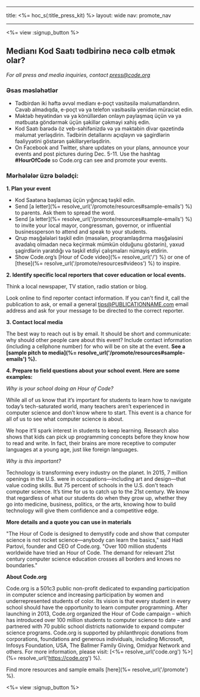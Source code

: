 * * *

title: <%= hoc_s(:title_press_kit) %> layout: wide nav: promote_nav

* * *

<%= view :signup_button %>

## Medianı Kod Saatı tədbirinə necə cəlb etmək olar?

*For all press and media inquiries, contact <press@code.org>*

### Əsas məsləhətlər

  * Tədbirdən iki həftə əvvəl medianı e-poçt vasitəsilə məlumatlandırın. Cavab almadıqda, e-poçt və ya telefon vasitıəsilə yenidən müraciət edin.
  * Məktəb heyətindən və ya könüllərdən onlayn paylaşmaq üçün və ya mətbuata göndərmək üçün şəkillər çəkməyi xahiş edin.
  * Kod Saatı barədə öz veb-səhifənizdə və ya məktəbin divar qəzetində məlumat yerləşdirin. Tədbirin detallarını açıqlayın və şagirdlərin fəaliyyətini göstərən şəkilləryerləşdirin.
  * On Facebook and Twitter, share updates on your plans, announce your events and post pictures during Dec. 5-11. Use the hashtag **#HourOfCode** so Code.org can see and promote your events.

### Mərhələlər üzrə bələdçi:

**1. Plan your event**

  * Kod Saatəna başlamaq üçün yığıncaq təşkil edin.
  * Send [a letter](%= resolve_url('/promote/resources#sample-emails') %) to parents. Ask them to spread the word.
  * Send [a letter](%= resolve_url('/promote/resources#sample-emails') %) to invite your local mayor, congressman, governor, or influential businessperson to attend and speak to your students.
  * Qrup məşğələləri təşkil edin (məsələn, proqramlaşdırma məşğələsini avadalıq olmadan necə keçirmək mümkün olduğunu göstərin), yaxud şagirdlərin yaratdığı və təşkil etdiyi çalışmaları nümayiş etdirin.
  * Show Code.org’s [Hour of Code video](%= resolve_url('/') %) or one of [these](%= resolve_url('/promote/resources#videos') %) to inspire.

**2. Identify specific local reporters that cover education or local events.**

Think a local newspaper, TV station, radio station or blog.

Look online to find reporter contact information. If you can't find it, call the publication to ask, or email a general tips@PUBLICATIONNAME.com email address and ask for your message to be directed to the correct reporter.

**3. Contact local media**

The best way to reach out is by email. It should be short and communicate: why should other people care about this event? Include contact information (including a cellphone number) for who will be on site at the event. **See a [sample pitch to media](%= resolve_url('/promote/resources#sample-emails') %).**

**4. Prepare to field questions about your school event. Here are some examples:**

*Why is your school doing an Hour of Code?*

While all of us know that it’s important for students to learn how to navigate today’s tech-saturated world, many teachers aren’t experienced in computer science and don’t know where to start. This event is a chance for all of us to see what computer science is about.

We hope it’ll spark interest in students to keep learning. Research also shows that kids can pick up programming concepts before they know how to read and write. In fact, their brains are more receptive to computer languages at a young age, just like foreign languages.

*Why is this important?*

Technology is transforming every industry on the planet. In 2015, 7 million openings in the U.S. were in occupations—including art and design—that value coding skills. But 75 percent of schools in the U.S. don't teach computer science. It’s time for us to catch up to the 21st century. We know that regardless of what our students do when they grow up, whether they go into medicine, business, politics, or the arts, knowing how to build technology will give them confidence and a competitive edge.

**More details and a quote you can use in materials**

"The Hour of Code is designed to demystify code and show that computer science is not rocket science—anybody can learn the basics," said Hadi Partovi, founder and CEO of Code.org. "Over 100 million students worldwide have tried an Hour of Code. The demand for relevant 21st century computer science education crosses all borders and knows no boundaries."

**About Code.org**

Code.org is a 501c3 public non-profit dedicated to expanding participation in computer science and increasing participation by women and underrepresented students of color. Its vision is that every student in every school should have the opportunity to learn computer programming. After launching in 2013, Code.org organized the Hour of Code campaign – which has introduced over 100 million students to computer science to date – and partnered with 70 public school districts nationwide to expand computer science programs. Code.org is supported by philanthropic donations from corporations, foundations and generous individuals, including Microsoft, Infosys Foundation, USA, The Ballmer Family Giving, Omidyar Network and others. For more information, please visit: [<%= resolve_url('code.org') %>](%= resolve_url('https://code.org') %).

  
Find more resources and sample emails [here](%= resolve_url('/promote') %).

<%= view :signup_button %>